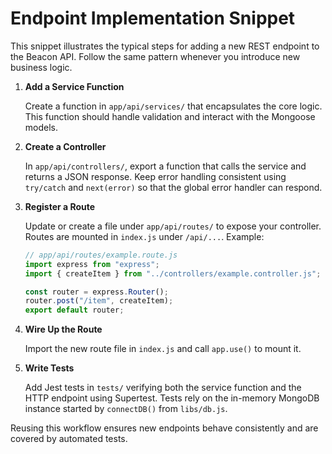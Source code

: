 # Endpoint Implementation Snippet

This snippet illustrates the typical steps for adding a new REST endpoint to the
Beacon API. Follow the same pattern whenever you introduce new business logic.

1. **Add a Service Function**

   Create a function in `app/api/services/` that encapsulates the core logic.
   This function should handle validation and interact with the Mongoose models.

2. **Create a Controller**

   In `app/api/controllers/`, export a function that calls the service and
   returns a JSON response. Keep error handling consistent using `try/catch` and
   `next(error)` so that the global error handler can respond.

3. **Register a Route**

   Update or create a file under `app/api/routes/` to expose your controller.
   Routes are mounted in `index.js` under `/api/...`. Example:

   ```javascript
   // app/api/routes/example.route.js
   import express from "express";
   import { createItem } from "../controllers/example.controller.js";

   const router = express.Router();
   router.post("/item", createItem);
   export default router;
   ```

4. **Wire Up the Route**

   Import the new route file in `index.js` and call `app.use()` to mount it.

5. **Write Tests**

   Add Jest tests in `tests/` verifying both the service function and the HTTP
   endpoint using Supertest. Tests rely on the in-memory MongoDB instance started
   by `connectDB()` from `libs/db.js`.

Reusing this workflow ensures new endpoints behave consistently and are covered
by automated tests.
